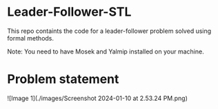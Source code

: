 # Leader-Follower-STL
This repo containts the code for a leader-follower problem solved using formal methods.

Note: You need to have Mosek and Yalmip installed on your machine.

# Problem statement
![Image 1](./images/Screenshot 2024-01-10 at 2.53.24 PM.png)
